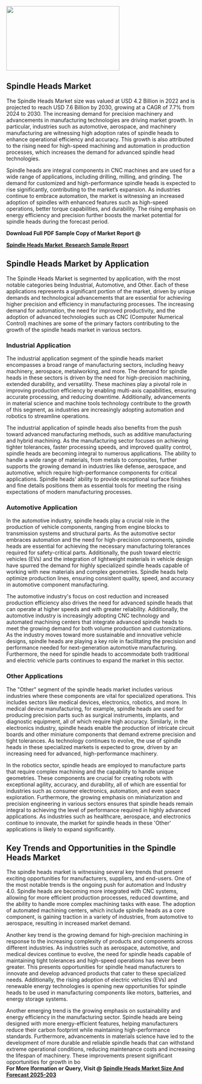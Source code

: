 <p><img class="alignnone size-medium wp-image-20088" src="https://ffe5etoiles.com/wp-content/uploads/2024/12/MST1-300x171.png" alt="" width="300" height="171" /></p><p><p> <h2>Spindle Heads Market </h2><p>The Spindle Heads Market size was valued at USD 4.2 Billion in 2022 and is projected to reach USD 7.6 Billion by 2030, growing at a CAGR of 7.7% from 2024 to 2030. The increasing demand for precision machinery and advancements in manufacturing technologies are driving market growth. In particular, industries such as automotive, aerospace, and machinery manufacturing are witnessing high adoption rates of spindle heads to enhance operational efficiency and accuracy. This growth is also attributed to the rising need for high-speed machining and automation in production processes, which increases the demand for advanced spindle head technologies.</p><p>Spindle heads are integral components in CNC machines and are used for a wide range of applications, including drilling, milling, and grinding. The demand for customized and high-performance spindle heads is expected to rise significantly, contributing to the market’s expansion. As industries continue to embrace automation, the market is witnessing an increased adoption of spindles with enhanced features such as high-speed operations, better torque capabilities, and durability. The rising emphasis on energy efficiency and precision further boosts the market potential for spindle heads during the forecast period.</p></p><p><strong>Download Full PDF Sample Copy of Market Report @</strong></p><p><strong><a href="https://www.verifiedmarketreports.com/download-sample/?rid=281638&utm_source=Sites-google&utm_medium=265" target="_blank">Spindle Heads Market &nbsp;Research Sample Report</a></strong></p><p><h2>Spindle Heads Market by Application</h2><p>The Spindle Heads Market is segmented by application, with the most notable categories being Industrial, Automotive, and Other. Each of these applications represents a significant portion of the market, driven by unique demands and technological advancements that are essential for achieving higher precision and efficiency in manufacturing processes. The increasing demand for automation, the need for improved productivity, and the adoption of advanced technologies such as CNC (Computer Numerical Control) machines are some of the primary factors contributing to the growth of the spindle heads market in various sectors.</p><h3>Industrial Application</h3><p>The industrial application segment of the spindle heads market encompasses a broad range of manufacturing sectors, including heavy machinery, aerospace, metalworking, and more. The demand for spindle heads in these sectors is driven by the need for high-precision machining, extended durability, and versatility. These machines play a pivotal role in improving production efficiency by enabling multi-axis capabilities, ensuring accurate processing, and reducing downtime. Additionally, advancements in material science and machine tools technology contribute to the growth of this segment, as industries are increasingly adopting automation and robotics to streamline operations.</p><p>The industrial application of spindle heads also benefits from the push toward advanced manufacturing methods, such as additive manufacturing and hybrid machining. As the manufacturing sector focuses on achieving tighter tolerances, faster processing speeds, and improved quality control, spindle heads are becoming integral to numerous applications. The ability to handle a wide range of materials, from metals to composites, further supports the growing demand in industries like defense, aerospace, and automotive, which require high-performance components for critical applications. Spindle heads' ability to provide exceptional surface finishes and fine details positions them as essential tools for meeting the rising expectations of modern manufacturing processes.</p><h3>Automotive Application</h3><p>In the automotive industry, spindle heads play a crucial role in the production of vehicle components, ranging from engine blocks to transmission systems and structural parts. As the automotive sector embraces automation and the need for high-precision components, spindle heads are essential for achieving the necessary manufacturing tolerances required for safety-critical parts. Additionally, the push toward electric vehicles (EVs) and the integration of lightweight materials in vehicle design have spurred the demand for highly specialized spindle heads capable of working with new materials and complex geometries. Spindle heads help optimize production lines, ensuring consistent quality, speed, and accuracy in automotive component manufacturing.</p><p>The automotive industry's focus on cost reduction and increased production efficiency also drives the need for advanced spindle heads that can operate at higher speeds and with greater reliability. Additionally, the automotive industry is increasingly adopting CNC technology and automated machining centers that integrate advanced spindle heads to meet the growing demand for both volume production and customizations. As the industry moves toward more sustainable and innovative vehicle designs, spindle heads are playing a key role in facilitating the precision and performance needed for next-generation automotive manufacturing. Furthermore, the need for spindle heads to accommodate both traditional and electric vehicle parts continues to expand the market in this sector.</p><h3>Other Applications</h3><p>The "Other" segment of the spindle heads market includes various industries where these components are vital for specialized operations. This includes sectors like medical devices, electronics, robotics, and more. In medical device manufacturing, for example, spindle heads are used for producing precision parts such as surgical instruments, implants, and diagnostic equipment, all of which require high accuracy. Similarly, in the electronics industry, spindle heads enable the production of intricate circuit boards and other miniature components that demand extreme precision and tight tolerances. As technology continues to evolve, the use of spindle heads in these specialized markets is expected to grow, driven by an increasing need for advanced, high-performance machinery.</p><p>In the robotics sector, spindle heads are employed to manufacture parts that require complex machining and the capability to handle unique geometries. These components are crucial for creating robots with exceptional agility, accuracy, and durability, all of which are essential for industries such as consumer electronics, automation, and even space exploration. Furthermore, the growing emphasis on miniaturization and precision engineering in various sectors ensures that spindle heads remain integral to achieving the level of performance required in highly advanced applications. As industries such as healthcare, aerospace, and electronics continue to innovate, the market for spindle heads in these 'Other' applications is likely to expand significantly.</p><h2>Key Trends and Opportunities in the Spindle Heads Market</h2><p>The spindle heads market is witnessing several key trends that present exciting opportunities for manufacturers, suppliers, and end-users. One of the most notable trends is the ongoing push for automation and Industry 4.0. Spindle heads are becoming more integrated with CNC systems, allowing for more efficient production processes, reduced downtime, and the ability to handle more complex machining tasks with ease. The adoption of automated machining centers, which include spindle heads as a core component, is gaining traction in a variety of industries, from automotive to aerospace, resulting in increased market demand.</p><p>Another key trend is the growing demand for high-precision machining in response to the increasing complexity of products and components across different industries. As industries such as aerospace, automotive, and medical devices continue to evolve, the need for spindle heads capable of maintaining tight tolerances and high-speed operations has never been greater. This presents opportunities for spindle head manufacturers to innovate and develop advanced products that cater to these specialized needs. Additionally, the rising adoption of electric vehicles (EVs) and renewable energy technologies is opening new opportunities for spindle heads to be used in manufacturing components like motors, batteries, and energy storage systems.</p><p>Another emerging trend is the growing emphasis on sustainability and energy efficiency in the manufacturing sector. Spindle heads are being designed with more energy-efficient features, helping manufacturers reduce their carbon footprint while maintaining high-performance standards. Furthermore, advancements in materials science have led to the development of more durable and reliable spindle heads that can withstand extreme operational conditions, reducing maintenance costs and increasing the lifespan of machinery. These improvements present significant opportunities for growth in bo<strong><br />For More Iformation or Query, Visit @ <a href="https://www.verifiedmarketreports.com/product/spindle-heads-market/" target="_blank">Spindle Heads Market Size And Forecast 2025-203</a></strong></p>
